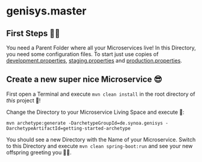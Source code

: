 # genisys.master

## First Steps 👶🏽

You need a Parent Folder where all your Microservices live! In this Directory, you need some configuration files. To start just use copies of [development.properties](https://github.com/synoa/genisys.master/blob/master/development.properties), [staging.properties](https://github.com/synoa/genisys.master/blob/master/staging.properties) and [production.properties](https://github.com/synoa/genisys.master/blob/master/production.properties).

## Create a new super nice Microservice 😎

First open a Terminal and execute `mvn clean install` in the root directory of *this* project 👻!

Change the Directory to your Microservice Living Space and execute 🤖:
```
mvn archetype:generate -DarchetypeGroupId=de.synoa.genisys -DarchetypeArtifactId=getting-started-archetype
```
You should see a new Directory with the Name of your Microservice. Switch to this Directory and execute `mvn clean spring-boot:run` and see your new offspring greeting you 🙋🏼.
